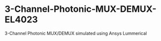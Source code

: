 # 3-Channel-Photonic-MUX-DEMUX-EL4023
3-Channel Photonic MUX/DEMUX simulated using Ansys Lummerical
